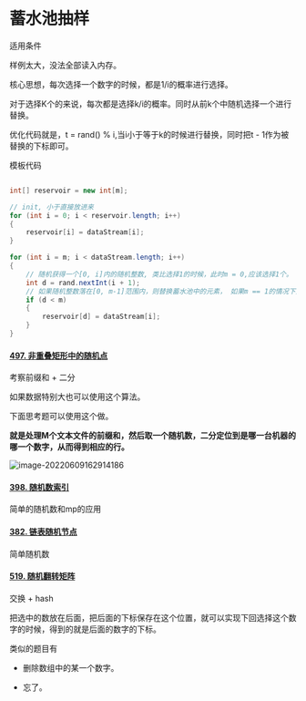 # 蓄水池抽样



适用条件

样例太大，没法全部读入内存。



核心思想，每次选择一个数字的时候，都是1/i的概率进行选择。

对于选择K个的来说，每次都是选择k/i的概率。同时从前k个中随机选择一个进行替换。

优化代码就是，t = rand() % i,当i小于等于k的时候进行替换，同时把t - 1作为被替换的下标即可。





模板代码



```java

int[] reservoir = new int[m];

// init, 小于直接放进来
for (int i = 0; i < reservoir.length; i++)
{
    reservoir[i] = dataStream[i];
}

for (int i = m; i < dataStream.length; i++)
{
    // 随机获得一个[0, i]内的随机整数, 类比选择1的时候，此时m = 0,应该选择1个。
    int d = rand.nextInt(i + 1);
    // 如果随机整数落在[0, m-1]范围内，则替换蓄水池中的元素， 如果m == 1的情况下直接是d == 0
    if (d < m)
    {
        reservoir[d] = dataStream[i];
    }
}
```







#### [497. 非重叠矩形中的随机点](https://leetcode.cn/problems/random-point-in-non-overlapping-rectangles/)

考察前缀和 + 二分

如果数据特别大也可以使用这个算法。

下面思考题可以使用这个做。

**就是处理M个文本文件的前缀和，然后取一个随机数，二分定位到是哪一台机器的哪一个数字，从而得到相应的行。**





![image-20220609162914186](D:\blgs\source\imgs\image-20220609162914186.png)

#### [398. 随机数索引](https://leetcode.cn/problems/random-pick-index/)

简单的随机数和mp的应用



#### [382. 链表随机节点](https://leetcode.cn/problems/linked-list-random-node/)

简单随机数



#### [519. 随机翻转矩阵](https://leetcode.cn/problems/random-flip-matrix/)



交换 + hash

把选中的数放在后面，把后面的下标保存在这个位置，就可以实现下回选择这个数字的时候，得到的就是后面的数字的下标。



类似的题目有

- 删除数组中的某一个数字。

- 忘了。







